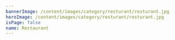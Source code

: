 ```yaml
---
bannerImage: /content/images/category/resturant/resturant.jpg
heroImage: /content/images/category/resturant/resturant.jpg
isPage: false
name: Restaurant
---
```

